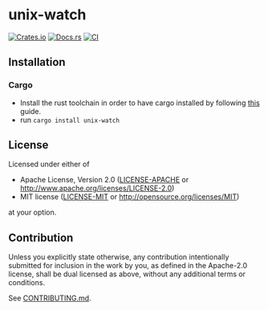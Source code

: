 # unix-watch

[![Crates.io](https://img.shields.io/crates/v/unix-watch.svg)](https://crates.io/crates/unix-watch)
[![Docs.rs](https://docs.rs/unix-watch/badge.svg)](https://docs.rs/unix-watch)
[![CI](https://github.com/MilesCranmer/unix-watch/workflows/CI/badge.svg)](https://github.com/MilesCranmer/unix-watch/actions)

## Installation

### Cargo

* Install the rust toolchain in order to have cargo installed by following
  [this](https://www.rust-lang.org/tools/install) guide.
* run `cargo install unix-watch`

## License

Licensed under either of

 * Apache License, Version 2.0
   ([LICENSE-APACHE](LICENSE-APACHE) or http://www.apache.org/licenses/LICENSE-2.0)
 * MIT license
   ([LICENSE-MIT](LICENSE-MIT) or http://opensource.org/licenses/MIT)

at your option.

## Contribution

Unless you explicitly state otherwise, any contribution intentionally submitted
for inclusion in the work by you, as defined in the Apache-2.0 license, shall be
dual licensed as above, without any additional terms or conditions.

See [CONTRIBUTING.md](CONTRIBUTING.md).
